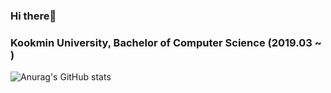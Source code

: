### Hi there👋
### Kookmin University, Bachelor of Computer Science (2019.03 ~ )

![Anurag's GitHub stats](https://github-readme-stats.vercel.app/api?username=Kyuhyun-Cho&show_icons=true&theme=gruvbox_light)

<!--
**Kyuhyun-Cho/Kyuhyun-Cho** is a ✨ _special_ ✨ repository because its `README.md` (this file) appears on your GitHub profile.

Here are some ideas to get you started:

- 🔭 I’m currently working on ...
- 🌱 I’m currently learning ...
- 👯 I’m looking to collaborate on ...
- 🤔 I’m looking for help with ...
- 💬 Ask me about ...
- 📫 How to reach me: ...
- 😄 Pronouns: ...
- ⚡ Fun fact: ...
-->

